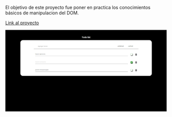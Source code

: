 El objetivo de este proyecto fue poner en practica los conocimientos básicos de manipulacion del DOM.

<a href=''>Link al proyecto</a>

<img src='preview.png' alt='preview' />